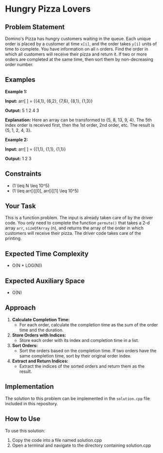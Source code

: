 # Hungry Pizza Lovers

## Problem Statement

Domino's Pizza has hungry customers waiting in the queue. Each unique order is placed by a customer at time `x[i]`, and the order takes `y[i]` units of time to complete. You have information on all `n` orders. Find the order in which all customers will receive their pizza and return it. If two or more orders are completed at the same time, then sort them by non-decreasing order number.

## Examples

**Example 1:**

**Input:**
arr[ ] = {{4,1}, {6,2}, {7,6}, {8,1}, {1,3}}


**Output:**
5 1 2 4 3

**Explanation:**
Here an array can be transformed to {5, 8, 13, 9, 4}. The 5th index order is received first, then the 1st order, 2nd order, etc. The result is {5, 1, 2, 4, 3}.

**Example 2:**

**Input:**
arr[ ] = {{1,1}, {1,1}, {1,1}}

**Output:**
1 2 3

## Constraints

- \(1 \leq N \leq 10^5\)
- \(1 \leq arr[i][0], arr[i][1] \leq 10^5\)

## Your Task

This is a function problem. The input is already taken care of by the driver code. You only need to complete the function `permute()` that takes a 2-d array `arr`, `sizeOfArray` (n), and returns the array of the order in which customers will receive their pizza. The driver code takes care of the printing.

## Expected Time Complexity

- O(N * LOG(N))

## Expected Auxiliary Space

- O(N)

## Approach

1. **Calculate Completion Time:**
   - For each order, calculate the completion time as the sum of the order time and the duration.
2. **Store Orders with Indices:**
   - Store each order with its index and completion time in a list.
3. **Sort Orders:**
   - Sort the orders based on the completion time. If two orders have the same completion time, sort by their original order index.
4. **Extract and Return Indices:**
   - Extract the indices of the sorted orders and return them as the result.

## Implementation

The solution to this problem can be implemented in the `solution.cpp` file included in this repository.


## How to Use
To use this solution:

1. Copy the code into a file named solution.cpp
2. Open a terminal and navigate to the directory containing solution.cpp